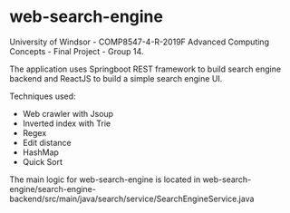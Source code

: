 # web-search-engine

University of Windsor - COMP8547-4-R-2019F Advanced Computing Concepts - Final Project - Group 14.

The application uses Springboot REST framework to build search engine backend and ReactJS to build a simple search engine UI.

Techniques used:
+ Web crawler with Jsoup
+ Inverted index with Trie
+ Regex
+ Edit distance
+ HashMap
+ Quick Sort

The main logic for web-search-engine is located in web-search-engine/search-engine-backend/src/main/java/search/service/SearchEngineService.java
